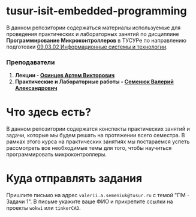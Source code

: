 # tusur-isit-embedded-programming


В данном репозитории содержаться материалы используемые для проведения практических и лабораторных занятий по дисциплине **Программирование Микроконтроллеров** в ТУСУРе по направлению подготовки [09.03.02 Информационные системы и технологии](https://edu.tusur.ru/work_programs/72024).
### Преподаватели 

1. **Лекции - [Осинцев Артем Викторович](https://directory.tusur.ru/people/3975)**
2. **Практические и Лабораторные работы - [Семенюк Валерий Александрович](https://directory.tusur.ru/people/5863)** 
# Что здесь есть?

В данном репозитории содержатся конспекты практических занятий и задачи, которые мы будем решать на протяжении всего семестра. В рамках этого курса на практических занятиях мы постараемся успеть рассмотреть все необходимые темы для того, чтобы научиться программировать микроконтроллеры.


# Куда отправлять задания 

Пришлите письмо на адрес `valerii.a.semeniuk@tusur.ru` с темой "ПМ - Задачи 1". В письме укажите ваше ФИО и прикрепите ссылки на проекты `wokwi` или `tinkerCAD`.
